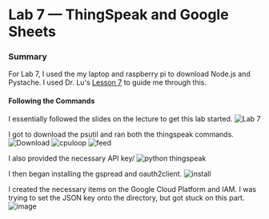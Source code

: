 # Lab 7 — ThingSpeak and Google Sheets

### Summary
For Lab 7, I used the my laptop and raspberry pi to download Node.js and Pystache.
I used Dr. Lu's [Lesson 7](https://github.com/kevinwlu/iot/tree/master/lesson7) to guide me through this.

#### Following the Commands
I essentially followed the slides on the lecture to get this lab started.
![Lab 7](https://github.com/StevenAponte815/CPE322/assets/85426937/31620917-cf31-4dd6-908c-395549787382)

I got to download the psutil and ran both the thingspeak commands.
![Download](https://github.com/StevenAponte815/CPE322/assets/85426937/ad5c25be-7f3b-4d53-8fbf-55158580d882)
![cpuloop](https://github.com/StevenAponte815/CPE322/assets/85426937/94d6654a-a0e4-447d-a208-2bce32ef3f1c)
![feed](https://github.com/StevenAponte815/CPE322/assets/85426937/35aa21a8-7a82-430a-b164-3bbdc9d26830)

I also provided the necessary API key/
![python thingspeak](https://github.com/StevenAponte815/CPE322/assets/85426937/4b45f976-d98c-4414-badb-b402597be1de)

I then began installing the gspread and oauth2client.
![install](https://github.com/StevenAponte815/CPE322/assets/85426937/73e55645-a535-45d5-a4a4-d14211eea282)

I created the necessary items on the Google Cloud Platform and IAM. I was trying to set the JSON key onto the
directory, but got stuck on this part.
![image](https://github.com/StevenAponte815/CPE322/assets/85426937/ae97c30a-0afe-4481-8faa-f098fbc71065)
